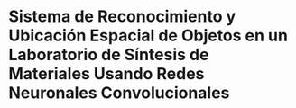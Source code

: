 # Sistema de Reconocimiento y Ubicación Espacial de Objetos en un Laboratorio de Síntesis de Materiales Usando Redes Neuronales Convolucionales
